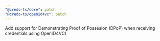 ```yaml
---
"@credo-ts/core": patch
"@credo-ts/openid4vc": patch
---
```


Add support for Demonstrating Proof of Possesion (DPoP) when receiving credentials using OpenID4VCI
